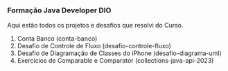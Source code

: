 ### Formação Java Developer DIO

Aqui estão todos os projetos e desafios que resolvi do Curso.
1. Conta Banco (conta-banco)
2. Desafio de Controle de Fluxo (desafio-controle-fluxo)
3. Desafio de Diagramação de Classes do iPhone (desafio-diagrama-uml)
4. Exercicios de Comparable e Comparator (collections-java-api-2023)
